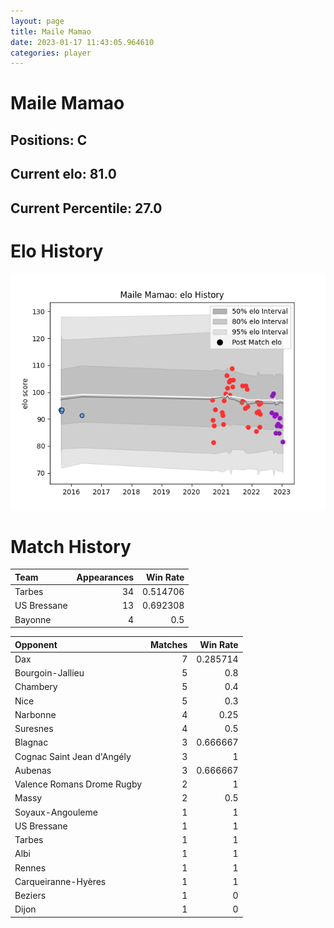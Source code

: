 ```yaml
---  
layout: page  
title: Maile Mamao  
date: 2023-01-17 11:43:05.964610  
categories: player  
---
```

# Maile Mamao

## Positions: C

## Current elo: 81.0

## Current Percentile: 27.0

# Elo History


![elo history](history_MaileMamao.png)
# Match History


| Team        |   Appearances |   Win Rate |
|:------------|--------------:|-----------:|
| Tarbes      |            34 |   0.514706 |
| US Bressane |            13 |   0.692308 |
| Bayonne     |             4 |   0.5      |

| Opponent                   |   Matches |   Win Rate |
|:---------------------------|----------:|-----------:|
| Dax                        |         7 |   0.285714 |
| Bourgoin-Jallieu           |         5 |   0.8      |
| Chambery                   |         5 |   0.4      |
| Nice                       |         5 |   0.3      |
| Narbonne                   |         4 |   0.25     |
| Suresnes                   |         4 |   0.5      |
| Blagnac                    |         3 |   0.666667 |
| Cognac Saint Jean d'Angély |         3 |   1        |
| Aubenas                    |         3 |   0.666667 |
| Valence Romans Drome Rugby |         2 |   1        |
| Massy                      |         2 |   0.5      |
| Soyaux-Angouleme           |         1 |   1        |
| US Bressane                |         1 |   1        |
| Tarbes                     |         1 |   1        |
| Albi                       |         1 |   1        |
| Rennes                     |         1 |   1        |
| Carqueiranne-Hyères        |         1 |   1        |
| Beziers                    |         1 |   0        |
| Dijon                      |         1 |   0        |